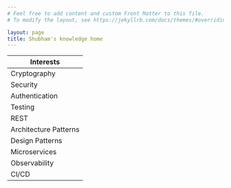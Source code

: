 ```yaml
---
# Feel free to add content and custom Front Matter to this file.
# To modify the layout, see https://jekyllrb.com/docs/themes/#overriding-theme-defaults

layout: page
title: Shubham's knowledge home
---
```


| Interests |
|---|
| Cryptography |
| Security |
| Authentication |
| Testing |
| REST |
| Architecture Patterns |
| Design Patterns |
| Microservices |
| Observability |
| CI/CD |